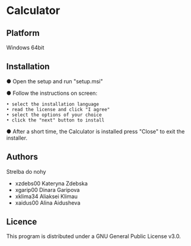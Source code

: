 # Calculator
Platform
---------

Windows 64bit

Installation
------------

● Open the setup and run "setup.msi"

● Follow the instructions on screen:

    • select the installation language
    • read the license and click "I agree"		
    • select the options of your choice
    • click the "next" button to install
 
● After a short time, the Calculator is installed press "Close" to exit the installer.

Authors
------

Strelba do nohy
- xzdebs00 Kateryna Zdebska
- xgarip00 Dinara Garipova 
- xklima34 Aliaksei Klimau
- xaidus00 Alina Aidusheva

Licence
-------

This program is distributed under a GNU General Public License v3.0.
